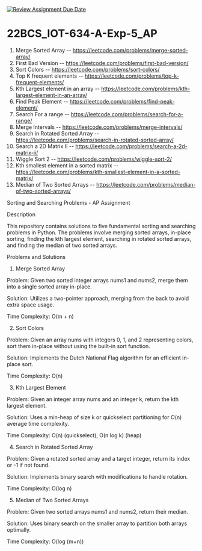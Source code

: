 [![Review Assignment Due Date](https://classroom.github.com/assets/deadline-readme-button-22041afd0340ce965d47ae6ef1cefeee28c7c493a6346c4f15d667ab976d596c.svg)](https://classroom.github.com/a/oFiD4H68)
# 22BCS_IOT-634-A-Exp-5_AP

1. Merge Sorted Array	--	https://leetcode.com/problems/merge-sorted-array/
2. First Bad Version	--	https://leetcode.com/problems/first-bad-version/
3. Sort Colors	--	https://leetcode.com/problems/sort-colors/
4. Top K frequent elements	--	https://leetcode.com/problems/top-k-frequent-elements/
5. Kth Largest element in an array	--	https://leetcode.com/problems/kth-largest-element-in-an-array/
6. Find Peak Element	--	https://leetcode.com/problems/find-peak-element/
7. Search For a range	--	https://leetcode.com/problems/search-for-a-range/
8. Merge Intervals	--	https://leetcode.com/problems/merge-intervals/
9. Search in Rotated Sorted Array	--	https://leetcode.com/problems/search-in-rotated-sorted-array/
10. Search a 2D Matrix II	--	https://leetcode.com/problems/search-a-2d-matrix-ii/
11. Wiggle Sort 2	--	https://leetcode.com/problems/wiggle-sort-2/
12. Kth smallest element in a sorted matrix	--	https://leetcode.com/problems/kth-smallest-element-in-a-sorted-matrix/
13. Median of Two Sorted Arrays	--	https://leetcode.com/problems/median-of-two-sorted-arrays/


Sorting and Searching Problems - AP Assignment

Description

This repository contains solutions to five fundamental sorting and searching problems in Python. The problems involve merging sorted arrays, in-place sorting, finding the kth largest element, searching in rotated sorted arrays, and finding the median of two sorted arrays.

Problems and Solutions

1. Merge Sorted Array

Problem: Given two sorted integer arrays nums1 and nums2, merge them into a single sorted array in-place.

Solution: Utilizes a two-pointer approach, merging from the back to avoid extra space usage.

Time Complexity: O(m + n)

2. Sort Colors

Problem: Given an array nums with integers 0, 1, and 2 representing colors, sort them in-place without using the built-in sort function.

Solution: Implements the Dutch National Flag algorithm for an efficient in-place sort.

Time Complexity: O(n)

3. Kth Largest Element

Problem: Given an integer array nums and an integer k, return the kth largest element.

Solution: Uses a min-heap of size k or quickselect partitioning for O(n) average time complexity.

Time Complexity: O(n) (quickselect), O(n log k) (heap)

4. Search in Rotated Sorted Array

Problem: Given a rotated sorted array and a target integer, return its index or -1 if not found.

Solution: Implements binary search with modifications to handle rotation.

Time Complexity: O(log n)

5. Median of Two Sorted Arrays

Problem: Given two sorted arrays nums1 and nums2, return their median.

Solution: Uses binary search on the smaller array to partition both arrays optimally.

Time Complexity: O(log (m+n))
